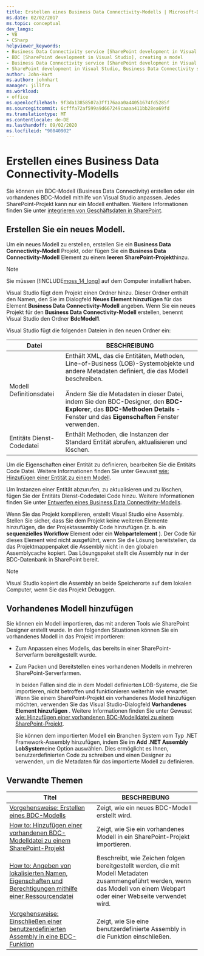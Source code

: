 ```yaml
---
title: Erstellen eines Business Data Connectivity-Modells | Microsoft-Dokumentation
ms.date: 02/02/2017
ms.topic: conceptual
dev_langs:
- VB
- CSharp
helpviewer_keywords:
- Business Data Connectivity service [SharePoint development in Visual Studio], model
- BDC [SharePoint development in Visual Studio], creating a model
- Business Data Connectivity service [SharePoint development in Visual Studio], creating a model
- SharePoint development in Visual Studio, Business Data Connectivity service
author: John-Hart
ms.author: johnhart
manager: jillfra
ms.workload:
- office
ms.openlocfilehash: 9f3da13858507a3ff176aaa0a44051674fd5285f
ms.sourcegitcommit: 6cfffa72af599a9d667249caaaa411bb28ea69fd
ms.translationtype: MT
ms.contentlocale: de-DE
ms.lasthandoff: 09/02/2020
ms.locfileid: "90840902"
---
```

# <a name="create-a-business-data-connectivity-model"></a>Erstellen eines Business Data Connectivity-Modells
  Sie können ein BDC-Modell (Business Data Connectivity) erstellen oder ein vorhandenes BDC-Modell mithilfe von Visual Studio anpassen. Jedes SharePoint-Projekt kann nur ein Modell enthalten. Weitere Informationen finden Sie unter [integrieren von Geschäftsdaten in SharePoint](../sharepoint/integrating-business-data-into-sharepoint.md).

## <a name="create-a-new-model"></a>Erstellen Sie ein neues Modell.
 Um ein neues Modell zu erstellen, erstellen Sie ein **Business Data Connectivity-Modell** Projekt, oder fügen Sie ein **Business Data Connectivity-Modell** Element zu einem **leeren SharePoint-Projekt**hinzu.

> [!NOTE]
> Sie müssen [!INCLUDE[moss_14_long](../sharepoint/includes/moss-14-long-md.md)] auf dem Computer installiert haben.

 Visual Studio fügt dem Projekt einen Ordner hinzu. Dieser Ordner enthält den Namen, den Sie im Dialogfeld **Neues Element hinzufügen** für das Element **Business Data Connectivity-Modell** angeben. Wenn Sie ein neues Projekt für den **Business Data Connectivity-Modell** erstellen, benennt Visual Studio den Ordner **BdcModel1**.

 Visual Studio fügt die folgenden Dateien in den neuen Ordner ein:

|Datei|BESCHREIBUNG|
|----------|-----------------|
|Modell Definitionsdatei|Enthält XML, das die Entitäten, Methoden, Line-of-Business (LOB)-Systemobjekte und andere Metadaten definiert, die das Modell beschreiben.<br /><br /> Ändern Sie die Metadaten in dieser Datei, indem Sie den BDC-Designer, den **BDC-Explorer**, das **BDC-Methoden Details** -Fenster und das **Eigenschaften** Fenster verwenden.|
|Entitäts Dienst-Codedatei|Enthält Methoden, die Instanzen der Standard Entität abrufen, aktualisieren und löschen.|

 Um die Eigenschaften einer Entität zu definieren, bearbeiten Sie die Entitäts Code Datei. Weitere Informationen finden Sie unter Gewusst [wie: Hinzufügen einer Entität zu einem Modell](../sharepoint/how-to-add-an-entity-to-a-model.md).

 Um Instanzen einer Entität abzurufen, zu aktualisieren und zu löschen, fügen Sie der Entitäts Dienst-Codedatei Code hinzu. Weitere Informationen finden Sie unter [Entwerfen eines Business Data Connectivity-Modells](../sharepoint/designing-a-business-data-connectivity-model.md).

 Wenn Sie das Projekt kompilieren, erstellt Visual Studio eine Assembly. Stellen Sie sicher, dass Sie dem Projekt keine weiteren Elemente hinzufügen, die der Projektassembly Code hinzufügen (z. b. ein **sequenzielles Workflow** Element oder ein **Webpartelement** ). Der Code für dieses Element wird nicht ausgeführt, wenn Sie die Lösung bereitstellen, da das Projektmappenpaket die Assembly nicht in den globalen Assemblycache kopiert.  Das Lösungspaket stellt die Assembly nur in der BDC-Datenbank in SharePoint bereit.

> [!NOTE]
> Visual Studio kopiert die Assembly an beide Speicherorte auf dem lokalen Computer, wenn Sie das Projekt Debuggen.

## <a name="add-an-existing-model"></a>Vorhandenes Modell hinzufügen
 Sie können ein Modell importieren, das mit anderen Tools wie SharePoint Designer erstellt wurde. In den folgenden Situationen können Sie ein vorhandenes Modell in das Projekt importieren:

- Zum Anpassen eines Modells, das bereits in einer SharePoint-Serverfarm bereitgestellt wurde.

- Zum Packen und Bereitstellen eines vorhandenen Modells in mehreren SharePoint-Serverfarmen.

  In beiden Fällen sind die in dem Modell definierten LOB-Systeme, die Sie importieren, nicht betroffen und funktionieren weiterhin wie erwartet. Wenn Sie einem SharePoint-Projekt ein vorhandenes Modell hinzufügen möchten, verwenden Sie das Visual Studio-Dialogfeld **Vorhandenes Element hinzufügen** . Weitere Informationen finden Sie unter Gewusst [wie: Hinzufügen einer vorhandenen BDC-Modelldatei zu einem SharePoint-Projekt](../sharepoint/how-to-add-an-existing-bdc-model-file-to-a-sharepoint-project.md).

  Sie können dem importierten Modell ein Branchen System vom Typ .NET Framework-Assembly hinzufügen, indem Sie im **Add .NET Assembly LobSystem**eine Option auswählen. Dies ermöglicht es Ihnen, benutzerdefinierten Code zu schreiben und einen Designer zu verwenden, um die Metadaten für das importierte Modell zu definieren.

## <a name="related-topics"></a>Verwandte Themen

|Titel|BESCHREIBUNG|
|-----------|-----------------|
|[Vorgehensweise: Erstellen eines BDC-Modells](../sharepoint/how-to-create-a-bdc-model.md)|Zeigt, wie ein neues BDC-Modell erstellt wird.|
|[How to: Hinzufügen einer vorhandenen BDC-Modelldatei zu einem SharePoint-Projekt](../sharepoint/how-to-add-an-existing-bdc-model-file-to-a-sharepoint-project.md)|Zeigt, wie Sie ein vorhandenes Modell in ein SharePoint-Projekt importieren.|
|[How to: Angeben von lokalisierten Namen, Eigenschaften und Berechtigungen mithilfe einer Ressourcendatei](../sharepoint/how-to-use-a-resource-file-to-specify-localized-names-properties-and-permissions.md)|Beschreibt, wie Zeichen folgen bereitgestellt werden, die mit Modell Metadaten zusammengeführt werden, wenn das Modell von einem Webpart oder einer Webseite verwendet wird.|
|[Vorgehensweise: Einschließen einer benutzerdefinierten Assembly in eine BDC-Funktion](../sharepoint/how-to-include-a-custom-assembly-in-a-bdc-feature.md)|Zeigt, wie Sie eine benutzerdefinierte Assembly in die Funktion einschließen.|
